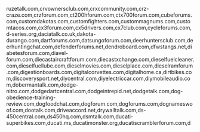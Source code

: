 ruzetalk.com,crvownersclub.com,crxcommunity.com,crz-craze.com,crzforum.com,ct200hforum.com,ctx700forum.com,cubeforums.com,customdakotas.com,customfighters.com,custommagnums.com,customtacos.com,cx3forum.com,cx5drivers.com,cx7club.com,cycleforums.com,d-series.org,daciatalk.co.uk,dakota-durango.com,dartforums.com,datsungoforum.com,deerhuntersclub.com,deerhuntingchat.com,defenderforums.net,dendroboard.com,dfwstangs.net,diabetesforum.com,diavel-forum.com,diecastaircraftforum.com,diecastxchange.com,dieselfuelcleaner.com,dieselfuellube.com,dieselmovies.com,dieselplace.com,dieselramforum.com,digestionboards.com,digitalcorvettes.com,digitalhome.ca,dirtbikes.com,discoverysport.net,diycentral.com,diyelectriccar.com,diymobileaudio.com,dobermantalk.com,dodge-nitro.com,dodgedartcentral.com,dodgeintrepid.net,dodgetalk.com,dog-obedience-training-review.com,dogfoodchat.com,dogforum.com,dogforums.com,dognameswoof.com,dootalk.com,driveaccord.net,drywalltalk.com,ds-450central.com,ds450hq.com,dsmtalk.com,ducati-superbikes.com,ducati.ms,ducatimonster.org,ducatiscramblerforum.com,d